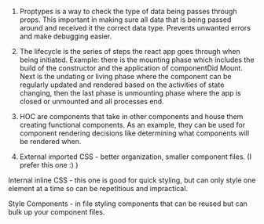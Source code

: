 1. Proptypes is a way to check the type of data being passes through props. This important in making sure all data that is being passed around and received it the correct data type. Prevents unwanted errors and make debugging easier.

2. The lifecycle is the series of steps the react app goes through when being initiated. Example: there is the mounting phase which includes the build of the constructor and the application of componentDid Mount. Next is the undating or living phase where the component can be regularly updated and rendered based on the activities of state changing, then the last phase is unmounting phase where the app is closed or unmounted and all processes end.

3. HOC are components that take in other components and house them creating functional components. As an example, they can be used for component rendering decisions like determining what components will be rendered when. 

4. External imported CSS - better organization, smaller component files. (I prefer this one :) )

Internal inline CSS - this one is good for quick styling, but can only style one element at a time so can be repetitious and impractical.

Style Components - in file styling components that can be reused but can bulk up your component files.
